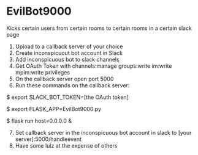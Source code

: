 # EvilBot9000
Kicks certain users from certain rooms to certain rooms in a certain slack page

1. Upload to a callback server of your choice
2. Create inconspicuout bot account in Slack
3. Add inconspicuous bot to slack channels
4. Get OAuth Token with channels:manage  groups:write  im:write  mpim:write privileges
5. On the callback server open port 5000
6. Run these commands on the callback server:

$ export SLACK_BOT_TOKEN=[the OAuth token]

$ export FLASK_APP=EvilBot9000.py

$ flask run host=0.0.0.0 &

7. Set callback server in the inconspicuous bot account in slack to [your server]:5000/handleevent
8. Have some lulz at the expense of others
